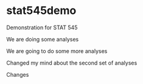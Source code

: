 # stat545demo
Demonstration for STAT 545

We are doing some analyses 


We are going to do some more analyses

Changed my mind about the second set of analyses

Changes
